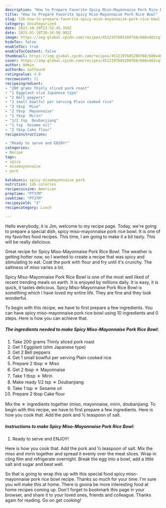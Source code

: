 ```yaml
---
description: "How to Prepare Favorite Spicy Miso-Mayonnaise Pork Rice Bowl"
title: "How to Prepare Favorite Spicy Miso-Mayonnaise Pork Rice Bowl"
slug: 526-how-to-prepare-favorite-spicy-miso-mayonnaise-pork-rice-bowl
category: Uncategorized
date: 2022-10-29T22:52:45.356Z
date: 2023-01-10T20:34:50.982Z
image: https://img-global.cpcdn.com/recipes/4512197685280768/680x482cq70/spicy-miso-mayonnaise-pork-rice-bowl-recipe-main-photo.jpg
hideToc: false
enableToc: true
enableTocContent: false
thumbnail: https://img-global.cpcdn.com/recipes/4512197685280768/680x482cq70/spicy-miso-mayonnaise-pork-rice-bowl-recipe-main-photo.jpg
cover: https://img-global.cpcdn.com/recipes/4512197685280768/680x482cq70/spicy-miso-mayonnaise-pork-rice-bowl-recipe-main-photo.jpg
author: Admin
authorAv: notfound
ratingvalue: 4.8
reviewcount: 11
recipeingredient:
- "200 grams Thinly sliced pork roast"
- "1 Eggplant slim Japanese type"
- "2 Bell peppers"
- "1 small bowlful per serving Plain cooked rice"
- "2 tbsp  Miso"
- "2 tbsp  Mayonnaise"
- "1 tbsp  Mirin"
- "1/2 tsp  Doubanjiang"
- "1 tsp  Sesame oil"
- "2 tbsp Cake flour"
recipeinstructions:

- "Ready to serve and ENJOY!"
categories:
- Recipe
tags:
- spicy
- misomayonnaise
- pork

katakunci: spicy misomayonnaise pork 
nutrition: 145 calories
recipecuisine: American
preptime: "PT37M"
cooktime: "PT37M"
recipeyield: "3"
recipecategory: Lunch

---
```



Hello everybody, it is Jim, welcome to my recipe page. Today, we're going to prepare a special dish, spicy miso-mayonnaise pork rice bowl. It is one of my favorites food recipes. This time, I am going to make it a bit tasty. This will be really delicious.

Great recipe for Spicy Miso-Mayonnaise Pork Rice Bowl. The weather is getting hotter now, so I wanted to create a recipe that was spicy and stimulating to eat. Coat the pork with flour and fry until it&#39;s crunchy. The saltiness of miso varies a lot.

Spicy Miso-Mayonnaise Pork Rice Bowl is one of the most well liked of recent trending meals on earth. It is enjoyed by millions daily. It is easy, it is quick, it tastes delicious. Spicy Miso-Mayonnaise Pork Rice Bowl is something which I have loved my entire life. They are fine and they look wonderful.


To begin with this recipe, we have to first prepare a few ingredients. You can have spicy miso-mayonnaise pork rice bowl using 10 ingredients and 0 steps. Here is how you can achieve that.

<!--inarticleads1-->

##### The ingredients needed to make Spicy Miso-Mayonnaise Pork Rice Bowl:

1. Take 200 grams Thinly sliced pork roast
1. Get 1 Eggplant (slim Japanese type)
1. Get 2 Bell peppers
1. Get 1 small bowlful per serving Plain cooked rice
1. Prepare 2 tbsp ＊ Miso
1. Get 2 tbsp ＊ Mayonnaise
1. Take 1 tbsp ＊ Mirin
1. Make ready 1/2 tsp ＊ Doubanjiang
1. Take 1 tsp ＊ Sesame oil
1. Prepare 2 tbsp Cake flour


Mix the ＊ ingredients together (miso, mayonnaise, mirin, doubanjiang. To begin with this recipe, we have to first prepare a few ingredients. Here is how you cook that. Add the pork and ½ teaspoon of salt. 

<!--inarticleads2-->

##### Instructions to make Spicy Miso-Mayonnaise Pork Rice Bowl:


1. Ready to serve and ENJOY!

Here is how you cook that. Add the pork and ½ teaspoon of salt. Mix the miso and mirin together and spread it evenly over the meat slices. Wrap in cling film and refrigerate overnight. Break the egg into a bowl, add a little salt and sugar and beat well. 

So that is going to wrap this up with this special food spicy miso-mayonnaise pork rice bowl recipe. Thanks so much for your time. I'm sure you will make this at home. There is gonna be more interesting food at home recipes coming up. Don't forget to bookmark this page in your browser, and share it to your loved ones, friends and colleague. Thanks again for reading. Go on get cooking!
